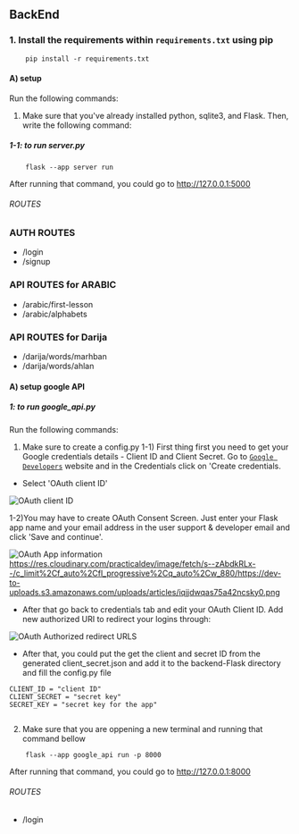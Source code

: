 ## BackEnd
### 1. Install the requirements within `requirements.txt` using pip

```
    pip install -r requirements.txt
```


#### A) setup

Run the following commands:
1) Make sure that you've already installed python, sqlite3, and Flask. Then, write the following command:

##### 1-1: to run server.py

```console
    flask --app server run
```
After running that command, you could go to http://127.0.0.1:5000
###### ROUTES 


### AUTH ROUTES
- /login
- /signup

### API ROUTES for ARABIC
- /arabic/first-lesson
- /arabic/alphabets
### API ROUTES for Darija
- /darija/words/marhban
- /darija/words/ahlan


#### A) setup google API

##### 1: to run google_api.py

Run the following commands:

1) Make sure to create a config.py 
1-1) First thing first you need to get your Google credentials details - Client ID and Client Secret. Go to [`Google Developers`](https://console.developers.google.com/apis/credentials)
 website and in the Credentials click on 'Create credentials. 
- Select 'OAuth client ID'

 ![OAuth client ID](https://res.cloudinary.com/practicaldev/image/fetch/s--z7SYnWLF--/c_limit%2Cf_auto%2Cfl_progressive%2Cq_auto%2Cw_880/https://dev-to-uploads.s3.amazonaws.com/uploads/articles/4q7u354tyh7d4go864vl.png)
 
 1-2)You may have to create OAuth Consent Screen. Just enter your Flask app name and your email address in the user support & developer email and click 'Save and continue'.
  
  ![OAuth App information](https://res.cloudinary.com/practicaldev/image/fetch/s--z7SYnWLF--/c_limit%2Cf_auto%2Cfl_progressive%2Cq_auto%2Cw_880/https://dev-to-uploads.s3.amazonaws.com/uploads/articles/4q7u354tyh7d4go864vl.png)
 https://res.cloudinary.com/practicaldev/image/fetch/s--zAbdkRLx--/c_limit%2Cf_auto%2Cfl_progressive%2Cq_auto%2Cw_880/https://dev-to-uploads.s3.amazonaws.com/uploads/articles/iqjjdwqas75a42ncsky0.png

- After that go back to credentials tab and edit your OAuth Client ID. Add new authorized URI to redirect your logins through:

![OAuth Authorized redirect URLS](https://res.cloudinary.com/practicaldev/image/fetch/s--ZqDYLqRw--/c_limit%2Cf_auto%2Cfl_progressive%2Cq_auto%2Cw_880/https://dev-to-uploads.s3.amazonaws.com/uploads/articles/y5ojqywlwqhp2ja51kb8.png)

- After that, you could put the get the client and secret ID from the generated client_secret.json and add it to the backend-Flask directory and fill the config.py file

```console
CLIENT_ID = "client ID"
CLIENT_SECRET = "secret key"
SECRET_KEY = "secret key for the app"
    
```



2) Make sure that you are oppening a new terminal and running that command bellow

```console
    flask --app google_api run -p 8000
```
After running that command, you could go to http://127.0.0.1:8000
###### ROUTES 
- /login





